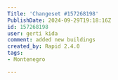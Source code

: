 ```yaml
---
Title: 'Changeset #157268198'
PublishDate: 2024-09-29T19:18:16Z
id: 157268198
user: gerti kida
comment: added new buildings
created_by: Rapid 2.4.0
tags:
- Montenegro

---
```

